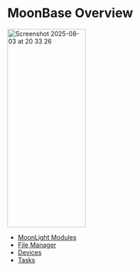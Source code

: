 # MoonBase Overview

<img width="176" height="446" alt="Screenshot 2025-08-03 at 20 33 26" src="https://github.com/user-attachments/assets/abca1ba3-e25e-419a-bf00-648ae28a27cb" />

* [MoonLight Modules](https://moonmodules.org/MoonLight/develop/modules/)
* [File Manager](https://moonmodules.org/MoonLight/moonbase/filemanager/)
* [Devices](https://moonmodules.org/MoonLight/moonbase/module/devices/)
* [Tasks](https://moonmodules.org/MoonLight/moonbase/module/tasks/)

